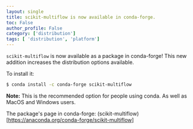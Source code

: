 ```yaml
---
layout: single
title: scikit-multiflow is now available in conda-forge.
toc: False
author_profile: False
category: ['distribution']
tags: [ 'distribution', 'platform']
---
```


`scikit-multiflow` is now available as a package in conda-forge! This new addition increases the distribution options available.

To install it:

``` bash
$ conda install -c conda-forge scikit-multiflow
```

**Note:** This is the recommended option for people using conda. As well as MacOS and Windows users.

The package's page in conda-forge: (scikit-multiflow)[https://anaconda.org/conda-forge/scikit-multiflow]

